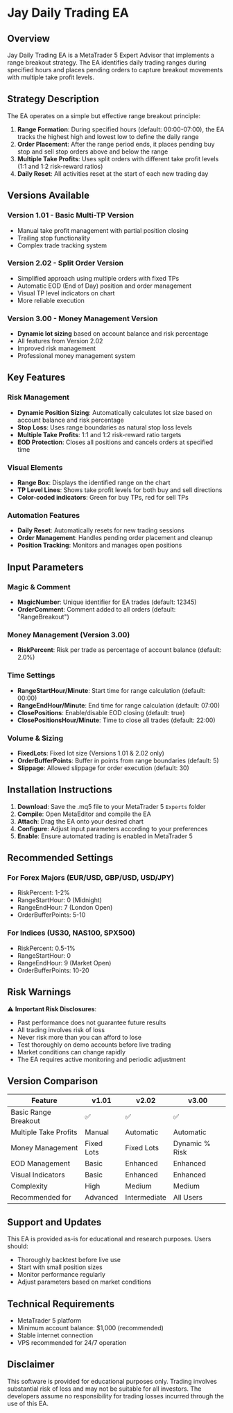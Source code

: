 # Jay Daily Trading EA

## Overview
Jay Daily Trading EA is a MetaTrader 5 Expert Advisor that implements a range breakout strategy. The EA identifies daily trading ranges during specified hours and places pending orders to capture breakout movements with multiple take profit levels.

## Strategy Description
The EA operates on a simple but effective range breakout principle:
1. **Range Formation**: During specified hours (default: 00:00-07:00), the EA tracks the highest high and lowest low to define the daily range
2. **Order Placement**: After the range period ends, it places pending buy stop and sell stop orders above and below the range
3. **Multiple Take Profits**: Uses split orders with different take profit levels (1:1 and 1:2 risk-reward ratios)
4. **Daily Reset**: All activities reset at the start of each new trading day

## Versions Available

### Version 1.01 - Basic Multi-TP Version
- Manual take profit management with partial position closing
- Trailing stop functionality
- Complex trade tracking system

### Version 2.02 - Split Order Version
- Simplified approach using multiple orders with fixed TPs
- Automatic EOD (End of Day) position and order management
- Visual TP level indicators on chart
- More reliable execution

### Version 3.00 - Money Management Version
- **Dynamic lot sizing** based on account balance and risk percentage
- All features from Version 2.02
- Improved risk management
- Professional money management system

## Key Features

### Risk Management
- **Dynamic Position Sizing**: Automatically calculates lot size based on account balance and risk percentage
- **Stop Loss**: Uses range boundaries as natural stop loss levels
- **Multiple Take Profits**: 1:1 and 1:2 risk-reward ratio targets
- **EOD Protection**: Closes all positions and cancels orders at specified time

### Visual Elements
- **Range Box**: Displays the identified range on the chart
- **TP Level Lines**: Shows take profit levels for both buy and sell directions
- **Color-coded indicators**: Green for buy TPs, red for sell TPs

### Automation Features
- **Daily Reset**: Automatically resets for new trading sessions
- **Order Management**: Handles pending order placement and cleanup
- **Position Tracking**: Monitors and manages open positions

## Input Parameters

### Magic & Comment
- **MagicNumber**: Unique identifier for EA trades (default: 12345)
- **OrderComment**: Comment added to all orders (default: "RangeBreakout")

### Money Management (Version 3.00)
- **RiskPercent**: Risk per trade as percentage of account balance (default: 2.0%)

### Time Settings
- **RangeStartHour/Minute**: Start time for range calculation (default: 00:00)
- **RangeEndHour/Minute**: End time for range calculation (default: 07:00)
- **ClosePositions**: Enable/disable EOD closing (default: true)
- **ClosePositionsHour/Minute**: Time to close all trades (default: 22:00)

### Volume & Sizing
- **FixedLots**: Fixed lot size (Versions 1.01 & 2.02 only)
- **OrderBufferPoints**: Buffer in points from range boundaries (default: 5)
- **Slippage**: Allowed slippage for order execution (default: 30)

## Installation Instructions

1. **Download**: Save the .mq5 file to your MetaTrader 5 `Experts` folder
2. **Compile**: Open MetaEditor and compile the EA
3. **Attach**: Drag the EA onto your desired chart
4. **Configure**: Adjust input parameters according to your preferences
5. **Enable**: Ensure automated trading is enabled in MetaTrader 5

## Recommended Settings

### For Forex Majors (EUR/USD, GBP/USD, USD/JPY)
- RiskPercent: 1-2%
- RangeStartHour: 0 (Midnight)
- RangeEndHour: 7 (London Open)
- OrderBufferPoints: 5-10

### For Indices (US30, NAS100, SPX500)
- RiskPercent: 0.5-1%
- RangeStartHour: 0
- RangeEndHour: 9 (Market Open)
- OrderBufferPoints: 10-20

## Risk Warnings

⚠️ **Important Risk Disclosures**:
- Past performance does not guarantee future results
- All trading involves risk of loss
- Never risk more than you can afford to lose
- Test thoroughly on demo accounts before live trading
- Market conditions can change rapidly
- The EA requires active monitoring and periodic adjustment

## Version Comparison

| Feature | v1.01 | v2.02 | v3.00 |
|---------|-------|-------|-------|
| Basic Range Breakout | ✅ | ✅ | ✅ |
| Multiple Take Profits | Manual | Automatic | Automatic |
| Money Management | Fixed Lots | Fixed Lots | Dynamic % Risk |
| EOD Management | Basic | Enhanced | Enhanced |
| Visual Indicators | Basic | Enhanced | Enhanced |
| Complexity | High | Medium | Medium |
| Recommended for | Advanced | Intermediate | All Users |

## Support and Updates

This EA is provided as-is for educational and research purposes. Users should:
- Thoroughly backtest before live use
- Start with small position sizes
- Monitor performance regularly
- Adjust parameters based on market conditions

## Technical Requirements
- MetaTrader 5 platform
- Minimum account balance: $1,000 (recommended)
- Stable internet connection
- VPS recommended for 24/7 operation

## Disclaimer
This software is provided for educational purposes only. Trading involves substantial risk of loss and may not be suitable for all investors. The developers assume no responsibility for trading losses incurred through the use of this EA.

